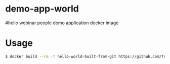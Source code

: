 demo-app-world
==================
#hello webinar people
demo application docker image

# Usage

```bash
$ docker build --rm -t hello-world-built-from-git https://github.com/TomasTomecek/docker-hello-world.git
```
